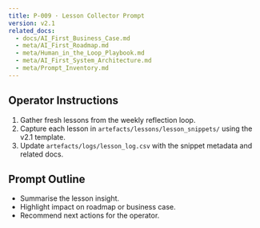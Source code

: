 ```yaml
---
title: P-009 · Lesson Collector Prompt
version: v2.1
related_docs:
  - docs/AI_First_Business_Case.md
  - meta/AI_First_Roadmap.md
  - meta/Human_in_the_Loop_Playbook.md
  - meta/AI_First_System_Architecture.md
  - meta/Prompt_Inventory.md
---
```


## Operator Instructions
1. Gather fresh lessons from the weekly reflection loop.
2. Capture each lesson in `artefacts/lessons/lesson_snippets/` using the v2.1 template.
3. Update `artefacts/logs/lesson_log.csv` with the snippet metadata and related docs.

## Prompt Outline
- Summarise the lesson insight.
- Highlight impact on roadmap or business case.
- Recommend next actions for the operator.
